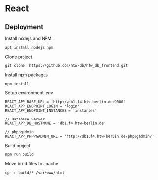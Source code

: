# React

## Deployment

Install nodejs and NPM

```text
apt install nodejs npm
```

Clone project

```text
git clone  https://github.com/htw-db/htw_db_frontend.git
```

Install npm packages

```text
npm install
```

Setup environment _.env_

```text
REACT_APP_BASE_URL = 'http://db1.f4.htw-berlin.de:9000'
REACT_APP_ENDPOINT_LOGIN = 'login'
REACT_APP_ENDPOINT_INSTANCES = 'instances'

// Database Server
REACT_APP_DB_HOSTNAME = 'db1.f4.htw-berlin.de'

// phppgadmin
REACT_APP_PHPPGADMIN_URL = 'http://db1.f4.htw-berlin.de/phppgadmin/'
```

Build project

```text
npm run build
```

Move build files to apache

```text
cp -r build/* /var/www/html
```

